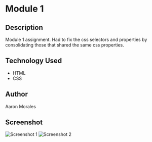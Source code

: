 # Module 1

## Description
Module 1 assignment. Had to fix the css selectors and properties by consolidating those that shared the same css properties. 

## Technology Used
- HTML
- CSS

## Author
Aaron Morales

## Screenshot

![Screenshot 1](https://github.com/Akumuexe/module-1/assets/119280423/c92e41ff-5aef-4504-a447-e54c72d4ca1a)
![Screenshot 2](https://github.com/Akumuexe/module-1/assets/119280423/6a8854a6-95e0-490f-a86c-7e3149a108db)

